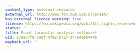 ```yaml
---
content_type: external-resource
external_url: http://www.fon.hum.uva.nl/praat/
has_external_license_warning: true
license: https://en.wikipedia.org/wiki/All_rights_reserved
status: ''
title: Praat (acoustic analysis software)
uid: 279ac7f8-5a0f-4f92-b727-d77a4e8b4446
wayback_url: ''
---
```

